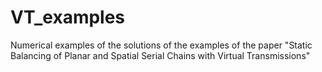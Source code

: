 # VT_examples
Numerical examples of the solutions of the examples of the paper "Static Balancing of Planar and Spatial Serial Chains with Virtual Transmissions"
